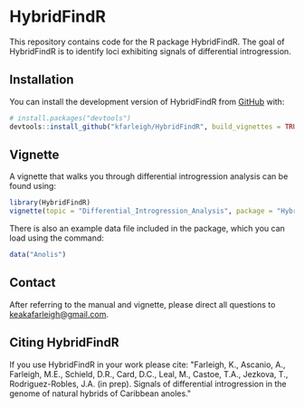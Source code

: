 
# HybridFindR

This repository contains code for the R package HybridFindR. The goal of HybridFindR is to identify loci exhibiting signals of differential introgression.

## Installation

You can install the development version of HybridFindR from [GitHub](https://github.com/) with:

```r
# install.packages("devtools")
devtools::install_github("kfarleigh/HybridFindR", build_vignettes = TRUE)
```

## Vignette

A vignette that walks you through differential introgression analysis can be found using:

```r 
library(HybridFindR)
vignette(topic = "Differential_Introgression_Analysis", package = "HybridFindR"")
```

There is also an example data file included in the package, which you can load using the command:
```r
data("Anolis")
```

## Contact

After referring to the manual and vignette, please direct all questions to keakafarleigh@gmail.com. 

## Citing HybridFindR
If you use HybridFindR in your work please cite:
"Farleigh, K., Ascanio, A., Farleigh, M.E., Schield, D.R., Card, D.C., Leal, M., Castoe, T.A., Jezkova, T., Rodriguez-Robles, J.A. (in prep). Signals of differential introgression in the genome of natural hybrids of Caribbean anoles."
